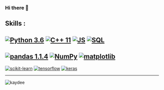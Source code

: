 ### Hi there 👋
Skills :
-
[![Python 3.6](https://img.shields.io/badge/Python-3.6-blue.svg)](https://www.python.org/downloads/release/python-360/)
[![C++ 11](https://img.shields.io/badge/C++-11-blue.svg)](http://www.cplusplus.com/info/)
[![JS](https://img.shields.io/badge/JavaScript-1.8.5-yellow.svg)](https://www.javascript.com/)
[![SQL](https://img.shields.io/badge/MySQL-8.0-yellow.svg)](https://dev.mysql.com/doc/)
-
[![pandas 1.1.4](https://img.shields.io/badge/pandas-1.1.4-blue.svg)](https://pandas.pydata.org/)
[![NumPy](https://img.shields.io/badge/NumPy-1.19.0-informational.svg)](https://numpy.org/)
[![matplotlib](https://img.shields.io/badge/matplotlib-3.2.2-informational.svg)](https://matplotlib.org/)
-
[![scikit-learn](https://img.shields.io/badge/scikit_learn-0.23-important.svg)](https://scikit-learn.org/stable/)
[![tensorflow](https://img.shields.io/badge/tensorflow-2.3.0-orange.svg)](https://www.tensorflow.org/api_docs/python/tf)
[![keras](https://img.shields.io/badge/keras-2.2.5-red.svg)](https://keras.io/about/)

-------------------------------------------------------------------------------------
![kaydee](https://github.com/kaydee0502/kaydee0502/blob/main/carbon(1).png?raw=true)

<!--
**kaydee0502/kaydee0502** is a ✨ _special_ ✨ repository because its `README.md` (this file) appears on your GitHub profile.

Here are some ideas to get you started:

- 🔭 I’m currently working on ...
- 🌱 I’m currently learning ...
- 👯 I’m looking to collaborate on ...
- 🤔 I’m looking for help with ...
- 💬 Ask me about ...
- 📫 How to reach me: ...
- 😄 Pronouns: ...
- ⚡ Fun fact: ...
-->
